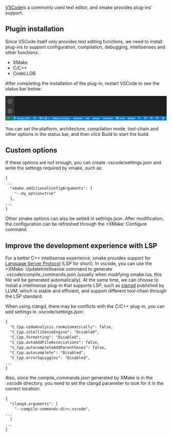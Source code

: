 
[VSCode](https://code.visualstudio.com/)is a commonly used text editor, and xmake provides plug-ins' support.

## Plugin installation

Since VSCode itself only provides text editing functions, we need to install plug-ins to support configuration, compilation, debugging, intellisenses and other functions:

* XMake
* C/C++
* CodeLLDB

After completing the installation of the plug-in, restart VSCode to see the status bar below:

![](/assets/img/guide/vscode_status_bar.png)

You can set the platform, architecture, compilation mode, tool-chain and other options in the status bar, and then click Build to start the build.

## Custom options

If these options are not enough, you can create .vscode/settings.json and write the settings required by xmake, such as:

```
{
...
  "xmake.additionalConfigArguments": [
    "--my_option=true"
  ],
...
}
```

Other xmake options can also be setted in settings.json. After modification, the configuration can be refreshed through the >XMake: Configure command.

## Improve the development experience with LSP

For a better C++ intellisense experience, xmake provides support for [Language Server Protocol](https://microsoft.github.io/language-server-protocol/) (LSP for short). In vscode, you can use the >XMake: UpdateIntellisense command to generate .vscode/compile_commands.json (usually when modifying xmake.lua, this file will be generated automatically). At the same time, we can choose to install a intellisense plug-in that supports LSP, such as [clangd](https://clangd.llvm.org/) published by LLVM, which is stable and efficient, and support different tool-chain through the LSP standard.

When using clangd, there may be conflicts with the C/C++ plug-in, you can add settings in .vscode/settings.json: 

```
{
  "C_Cpp.codeAnalysis.runAutomatically": false,
  "C_Cpp.intelliSenseEngine": "Disabled",
  "C_Cpp.formatting": "Disabled",
  "C_Cpp.autoAddFileAssociations": false,
  "C_Cpp.autocompleteAddParentheses": false,
  "C_Cpp.autocomplete": "Disabled",
  "C_Cpp.errorSquiggles": "Disabled",
...
}
```

Also, since the compile_commands.json generated by XMake is in the .vscode directory, you need to set the clangd parameter to look for it in the correct location: 

```
{
  "clangd.arguments": [
    "--compile-commands-dir=.vscode",
...
  ]
...
}
```

